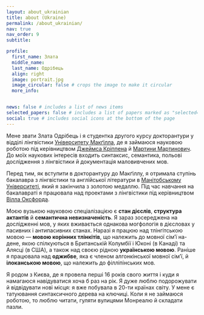 ```yaml
---
layout: about_ukrainian
title: about (Ukraine)
permalink: /about_ukrainian/
nav: true
nav_order: 9
subtitle: 

profile:
  first_name: Злата
  middle_name:
  last_name: Одрібець
  align: right
  image: portrait.jpg
  image_circular: false # crops the image to make it circular
  more_info: 


news: false # includes a list of news items
selected_papers: false # includes a list of papers marked as "selected={true}"
social: true # includes social icons at the bottom of the page
---
```


Мене звати Злата Одрібець і я студентка другого курсу докторантури у відділі лінгвістики 
[Університету Макґілла](https://www.mcgill.ca/linguistics/), 
де я займаюся науковою роботою під керівництвом 
[Джеймса Кріппена](https://mull-lab.org/james-a-crippen/) 
й [Мартини Мартинович](https://inamartinovic.com/). 
До моїх наукових інтересів входить синтаксис, семантика, польові дослідження з лінгвістики й документація маловивчених мов.

Перед тим, як вступити в докторантуру до Макґіллу, я отримала ступінь бакалавра з лінгвістики та англійської літератури в 
[Манітобському Університеті](https://umanitoba.ca/arts/linguistics), 
який я закінчила з золотою медаллю. Під час навчання на бакалавраті я працювала над проектами з лінгвістики під керівництвом 
[Вілла Оксфорда](https://home.cc.umanitoba.ca/~oxfordwr/).

Моєю вузькою науковою спеціалізацією є **стан дієслів**, **структура актантів** й **семантична невизначеність**. Я зараз зосереджена на дослідженні мов, у яких вживається однакова могфологія в дієсловах у пасивних і антипасивних станах. Наразі я працюю над тлінгітською мовою &#8212; **мовою корінних тлінкітів**, що належить до мовної сім’ї на-дене, якою спілкуються в Британській Колумбії і Юконі (в Канаді) та Алясці (в США), а також над своєю рідною **українською мовою**. Раніше я працювала над **оджибве**, яка є членом алгонкінської мовної сім’ї, й **ілоканською мовою**, що належить до філліпінських мов.

Я родом з Києва, де я провела перші 16 років свого життя і куди я намагаюся навідуватися хоча б раз на рік. Я дуже люблю подорожувати й відвідувати нові місця:  я вже побувала в 20-ти країнах світу. У мене є татуювання синтаксичного дерева на ключиці. Коли я не займаюся роботою, то люблю читати, гуляти вулицями Монреалю й складати пазли.
